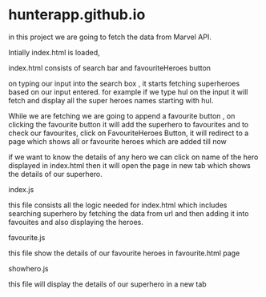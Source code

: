 # hunterapp.github.io

in this project we are going to fetch the data from Marvel API.

Intially index.html is loaded,

index.html consists of search bar and favouriteHeroes button

on typing our input into the search box , it starts fetching superheroes based on our input entered.
for example if we type hul on the input it will fetch and display all the super heroes names starting with hul.

 While we are fetching we are going to append a favourite button , on clicking the favourite button 
 it will add the superhero to favourites and to check our favourites, click on
 FavouriteHeroes Button, it will redirect to a page which shows all or favourite heroes which are added till now
 
 
 if we want to know the details of any hero we can click on name of the hero displayed in index.html 
 then it will open the page in new tab which shows the details of our superhero.
 
 
 index.js

this file consists all the logic needed for index.html which includes searching superhero by fetching the data from url and then adding it into favouites
and also displaying the heroes.


favourite.js

this file show the details of our favourite heroes in favourite.html page 

showhero.js

this file will display the details of our superhero in a new tab

